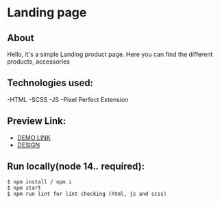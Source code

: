 # Landing page

## About
Hello, it's a simple Landing product page. Here you can find the different products, accessories

## Technologies used:
-HTML
-SCSS
-JS
-Pixel Perfect Extension

## Preview Link:
* [DEMO LINK](https://zubyk-yaroslav.github.io/layout_landing-page/)
* [DESIGN](https://www.figma.com/file/DtkQmQ797hk0nI4KfMi2Uq/BOSE-New-Version?node-id=6807%3A312&mode=dev)

## Run locally(node 14.*.* required):
```
$ npm install / npm i
$ npm start
$ npm run lint for lint checking (html, js and scss)
```
